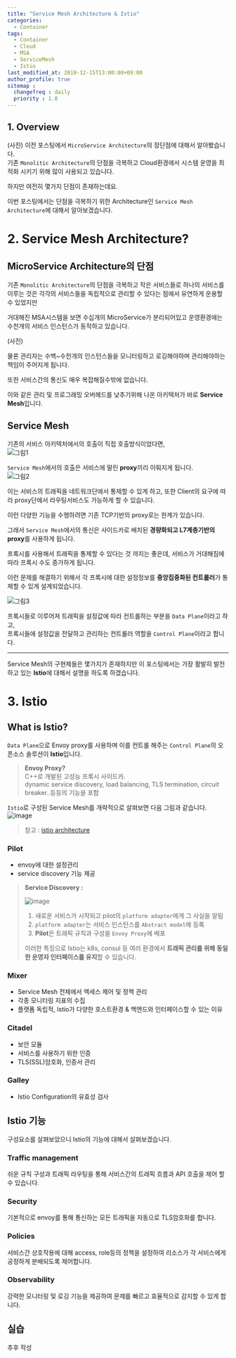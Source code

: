 ```yaml
---
title: "Service Mesh Architecture & Istio"
categories: 
  - Container
tags:
  - Container
  - Cloud
  - MSA
  - ServiceMesh
  - Istio
last_modified_at: 2019-12-15T13:00:00+09:00
author_profile: true
sitemap :
  changefreq : daily
  priority : 1.0
---
```


## 1. Overview
(사진)
이전 포스팅에서 `MicroService Architecture`의 장단점에 대해서 알아봤습니다.  
기존 `Monolitic Architecture`의 단점을 극복하고 Cloud환경에서 시스템 운영을 최적화 시키기 위해 많이 사용되고 있습니다.  

하지만 여전히 몇가지 단점이 존재하는데요. 

이번 포스팅에서는 단점을 극복하기 위한 Architecture인 `Service Mesh Architecture`에 대해서 알아보겠습니다.

# 2. Service Mesh Architecture?
## MicroService Architecture의 단점
기존 `Monolitic Architecture`의 단점을 극복하고 작은 서비스들로 하나의 서비스를 이루는 것은 각각의 서비스들을 독립적으로 관리할 수 있다는 점에서 유연하게 운용할 수 있었지만  

거대해진 MSA시스템을 보면 수십개의 MicroService가 분리되어있고 운영환경에는 수천개의 서비스 인스턴스가 동작하고 있습니다.  

(사진)

물론 관리자는 수백~수천개의 인스턴스들을 모니터링하고 로깅해야하며 관리해야하는 책임이 주어지게 됩니다.  

또한 서비스간의 통신도 매우 복잡해질수밖에 없습니다.  

이와 같은 관리 및 프로그래밍 오버헤드를 낮추기위해 나온 아키텍처가 바로 **Service Mesh**입니다.  

## Service Mesh
기존의 서비스 아키텍처에서의 호출이 직접 호출방식이었다면,   
![그림1](https://user-images.githubusercontent.com/15958325/70859721-3af76c00-1f5b-11ea-9d3f-fc868218bc3c.png)  

`Service Mesh`에서의 호출은 서비스에 딸린 **proxy**끼리 이뤄지게 됩니다.  
![그림2](https://user-images.githubusercontent.com/15958325/70859730-742fdc00-1f5b-11ea-9582-66492eef9d8a.png)  

이는 서비스의 트래픽을 네트워크단에서 통제할 수 있게 하고, 또한 Client의 요구에 따라 proxy단에서 라우팅서비스도 가능하게 할 수 있습니다.  

이런 다양한 기능을 수행하려면 기존 TCP기반의 proxy로는 한계가 있습니다.  

그래서 `Service Mesh`에서의 통신은 사이드카로 배치된 **경량화되고 L7계층기반의 proxy**를 사용하게 됩니다.  

프록시를 사용해서 트래픽을 통제할 수 있다는 것 까지는 좋은데, 서비스가 거대해짐에 따라 프록시 수도 증가하게 됩니다.  

이런 문제를 해결하기 위해서 각 프록시에 대한 설정정보를 **중앙집중화된 컨트롤러**가 통제할 수 있게 설계되었습니다.  

![그림3](https://user-images.githubusercontent.com/15958325/70860414-c3c6d580-1f64-11ea-85d9-fdf9b384a058.png)  

프록시들로 이루어져 트래픽을 설정값에 따라 컨트롤하는 부분을 `Data Plane`이라고 하고,   
프록시들에 설정값을 전달하고 관리하는 컨트롤러 역할을 `Control Plane`이라고 합니다.  

----
Service Mesh의 구현체들은 몇가지가 존재하지만 이 포스팅에서는 가장 활발히 발전하고 있는 **Istio**에 대해서 설명을 하도록 하겠습니다.  

# 3. Istio
## What is Istio?
`Data Plane`으로 Envoy proxy를 사용하며 이를 컨트롤 해주는 `Control Plane`의 오픈소스 솔루션이 **Istio**입니다.  

> **Envoy Proxy?**  
> C++로 개발된 고성능 프록시 사이드카.  
> dynamic service discovery, load balancing, TLS termination, circuit breaker..등등의 기능을 포함

`Istio`로 구성된 Service Mesh를 개략적으로 살펴보면 다음 그림과 같습니다.  
![image](https://user-images.githubusercontent.com/15958325/70860649-7c8e1400-1f67-11ea-8897-abc3f55ff788.png)  

> 참고 : [istio architecture](https://istio.io/docs/ops/deployment/architecture/)

### Pilot  
- envoy에 대한 설정관리
- service discovery 기능 제공

> **Service Discovery :**  
>
>![image](https://user-images.githubusercontent.com/15958325/70860715-7ba9b200-1f68-11ea-9fab-bbd3de995c30.png)  
> 1. 새로운 서비스가 시작되고 pilot의 `platform adapter`에게 그 사실을 알림
>2. `platform adapter`는 서비스 인스턴스를 `Abstract model`에 등록
>3. **Pilot**은 트래픽 규칙과 구성을 `Envoy Proxy`에 배포
>
>이러한 특징으로 Istio는 k8s, consul 등 여러 환경에서 **트래픽 관리를 위해 동일한 운영자 인터페이스를 유지**할 수 있습니다.  

### Mixer
- Service Mesh 전체에서 액세스 제어 및 정책 관리
- 각종 모니터링 지표의 수집
- 플랫폼 독립적, Istio가 다양한 호스트환경 & 백엔드와 인터페이스할 수 있는 이유

### Citadel
- 보안 모듈
- 서비스를 사용하기 위한 인증
- TLS(SSL)암호화, 인증서 관리

### Galley
- Istio Configuration의 유효성 검사

## Istio 기능
구성요소를 살펴보았으니 Istio의 기능에 대해서 살펴보겠습니다.  

### Traffic management
쉬운 규칙 구성과 트래픽 라우팅을 통해 서비스간의 트래픽 흐름과 API 호출을 제어 할 수 있습니다.  

### Security
기본적으로 envoy를 통해 통신하는 모든 트래픽을 자동으로 TLS암호화를 합니다.  

### Policies
서비스간 상호작용에 대해 access, role등의 정책을 설정하여 리소스가 각 서비스에게 공정하게 분배되도록 제어합니다.  

### Observability
강력한 모니터링 및 로깅 기능을 제공하여 문제를 빠르고 효율적으로 감지할 수 있게 합니다.  

## 실습
추후 작성